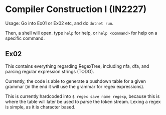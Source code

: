 # Compiler Construction I (IN2227)

Usage: Go into Ex01 or Ex02 etc, and do `dotnet run`.

Then, a shell will open. type `help` for help, or `help <command>` for help on a specific command.

## Ex02

This contains everything regarding RegexTree, including nfa, dfa, and parsing regular expression strings (TODO).

Currently, the code is able to generate a pushdown table for a given grammar (in the end it will use the grammar for regex expressions).

This is currently hardcoded into `$ regex save name regexp`, because this is where the table will later be used to parse the token stream. Lexing a regex is simple, as it is character based.
